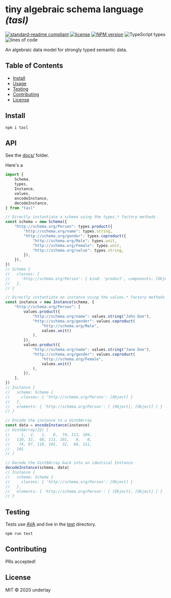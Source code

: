 # tiny algebraic schema language _(tasl)_

[![standard-readme compliant](https://img.shields.io/badge/readme%20style-standard-brightgreen.svg)](https://github.com/RichardLitt/standard-readme) [![license](https://img.shields.io/github/license/underlay/tasl)](https://opensource.org/licenses/MIT) [![NPM version](https://img.shields.io/npm/v/tasl)](https://www.npmjs.com/package/tasl) ![TypeScript types](https://img.shields.io/npm/types/tasl) ![lines of code](https://img.shields.io/tokei/lines/github/underlay/tasl)

An algebraic data model for strongly typed semantic data.

## Table of Contents

- [Install](#install)
- [Usage](#usage)
- [Testing](#testing)
- [Contributing](#contributing)
- [License](#license)

## Install

```
npm i tasl
```

## API

See the [docs/](./docs) folder.

Here's a

```ts
import {
	Schema,
	types,
	Instance,
	values,
	encodeInstance,
	decodeInstance,
} from "tasl"

// Directly instantiate a schema using the types.* factory methods
const schema = new Schema({
	"http://schema.org/Person": types.product({
		"http://schema.org/name": types.string,
		"http://schema.org/gender": types.coproduct({
			"http://schema.org/Male": types.unit,
			"http://schema.org/Female": types.unit,
			"http://schema.org/value": types.string,
		}),
	}),
})
// Schema {
//   classes: {
//     'http://schema.org/Person': { kind: 'product', components: [Object] }
//   },
// }

// Directly instantiate an instance using the values.* factory methods
const instance = new Instance(schema, {
	"http://schema.org/Person": [
		values.product({
			"http://schema.org/name": values.string("John Doe"),
			"http://schema.org/gender": values.coproduct(
				"http://schema.org/Male",
				values.unit()
			),
		}),
		values.product({
			"http://schema.org/name": values.string("Jane Doe"),
			"http://schema.org/gender": values.coproduct(
				"http://schema.org/Female",
				values.unit()
			),
		}),
	],
})
// Instance {
//   schema: Schema {
//     classes: { 'http://schema.org/Person': [Object] }
//   },
//   elements: { 'http://schema.org/Person': [ [Object], [Object] ] }
// }

// Encode the instance to a Uint8Array
const data = encodeInstance(instance)
// Uint8Array(22) [
//     1,  2,   1,   8,  74, 111, 104,
//   110, 32,  68, 111, 101,   0,   8,
//    74, 97, 110, 101,  32,  68, 111,
//   101
// ]

// Decode the Uint8Array back into an identical Instance
decodeInstance(schema, data)
// Instance {
//   schema: Schema {
//     classes: { 'http://schema.org/Person': [Object] }
//   },
//   elements: { 'http://schema.org/Person': [ [Object], [Object] ] }
// }
```

## Testing

Tests use [AVA](https://github.com/avajs/ava) and live in the [test](./test/) directory.

```
npm run test
```

## Contributing

PRs accepted!

## License

MIT © 2020 underlay
